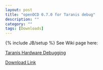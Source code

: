 ```yaml
---
layout: post
title: "openOCD 0.7.0 for Taranis debug"
description: ""
category: ""
tags: [Downloads]
---
```

{% include JB/setup %}
See Wiki page here:

[Taranis Hardware Debugging](https://github.com/opentx/opentx/wiki/Taranis-Hardware-Debugging)

[Download Link](http://jenkins.open-tx.org/tools/openocd-0.7.0.zip)
